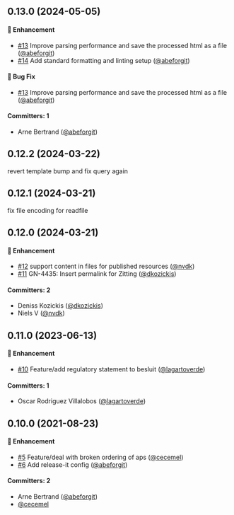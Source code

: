


## 0.13.0 (2024-05-05)

#### :rocket: Enhancement
* [#13](https://github.com/lblod/besluit-publicatie-publish-service/pull/13) Improve parsing performance and save the processed html as a file ([@abeforgit](https://github.com/abeforgit))
* [#14](https://github.com/lblod/besluit-publicatie-publish-service/pull/14) Add standard formatting and linting setup ([@abeforgit](https://github.com/abeforgit))

#### :bug: Bug Fix
* [#13](https://github.com/lblod/besluit-publicatie-publish-service/pull/13) Improve parsing performance and save the processed html as a file ([@abeforgit](https://github.com/abeforgit))

#### Committers: 1
- Arne Bertrand ([@abeforgit](https://github.com/abeforgit))


## 0.12.2 (2024-03-22)
revert template bump and fix query again


## 0.12.1 (2024-03-21)
fix file encoding for readfile


## 0.12.0 (2024-03-21)

#### :rocket: Enhancement
* [#12](https://github.com/lblod/besluit-publicatie-publish-service/pull/12) support content in files for  published resources ([@nvdk](https://github.com/nvdk))
* [#11](https://github.com/lblod/besluit-publicatie-publish-service/pull/11) GN-4435: Insert permalink for Zitting ([@dkozickis](https://github.com/dkozickis))

#### Committers: 2
- Deniss Kozickis ([@dkozickis](https://github.com/dkozickis))
- Niels V ([@nvdk](https://github.com/nvdk))


## 0.11.0 (2023-06-13)

#### :rocket: Enhancement
* [#10](https://github.com/lblod/besluit-publicatie-publish-service/pull/10) Feature/add regulatory statement to besluit ([@lagartoverde](https://github.com/lagartoverde))

#### Committers: 1
- Oscar Rodriguez Villalobos ([@lagartoverde](https://github.com/lagartoverde))


## 0.10.0 (2021-08-23)

#### :rocket: Enhancement
* [#5](https://github.com/lblod/besluit-publicatie-publish-service/pull/5) Feature/deal with broken ordering of aps ([@cecemel](https://github.com/cecemel))
* [#6](https://github.com/lblod/besluit-publicatie-publish-service/pull/6) Add release-it config ([@abeforgit](https://github.com/abeforgit))

#### Committers: 2
- Arne Bertrand ([@abeforgit](https://github.com/abeforgit))
- [@cecemel](https://github.com/cecemel)

